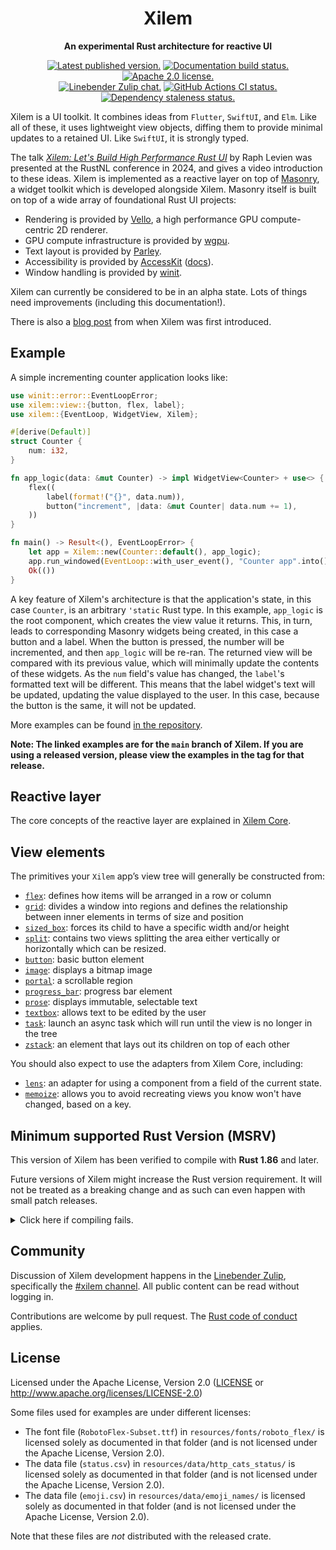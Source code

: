 <div align="center">

# Xilem

**An experimental Rust architecture for reactive UI**

[![Latest published version.](https://img.shields.io/crates/v/xilem.svg)](https://crates.io/crates/xilem)
[![Documentation build status.](https://img.shields.io/docsrs/xilem.svg)](https://docs.rs/xilem)
[![Apache 2.0 license.](https://img.shields.io/badge/license-Apache--2.0-blue.svg)](#license)
\
[![Linebender Zulip chat.](https://img.shields.io/badge/Linebender-%23xilem-blue?logo=Zulip)](https://xi.zulipchat.com/#narrow/stream/354396-xilem)
[![GitHub Actions CI status.](https://img.shields.io/github/actions/workflow/status/linebender/xilem/ci.yml?logo=github&label=CI)](https://github.com/linebender/xilem/actions)
[![Dependency staleness status.](https://deps.rs/crate/xilem/latest/status.svg)](https://deps.rs/crate/xilem)

</div>

<!-- We use cargo-rdme to update the README with the contents of lib.rs.
To edit the following section, update it in lib.rs, then run:
cargo rdme --workspace-project=xilem --heading-base-level=0
Full documentation at https://github.com/orium/cargo-rdme -->

<!-- Intra-doc links used in lib.rs should be evaluated here.
See https://linebender.org/blog/doc-include/ for related discussion. -->

[accesskit_docs]: https://docs.rs/accesskit/latest/accesskit
[crate::core::lens]: https://docs.rs/xilem_core/latest/xilem_core/fn.lens.html
[crate::core::memoize]: https://docs.rs/xilem_core/latest/xilem_core/fn.memoize.html
[crate::view::button]: https://docs.rs/xilem/latest/xilem/view/fn.button.html
[crate::view::flex]: https://docs.rs/xilem/latest/xilem/view/fn.flex.html
[crate::view::grid]: https://docs.rs/xilem/latest/xilem/view/fn.grid.html
[crate::view::image]: https://docs.rs/xilem/latest/xilem/view/fn.image.html
[crate::view::portal]: https://docs.rs/xilem/latest/xilem/view/fn.portal.html
[crate::view::progress_bar]: https://docs.rs/xilem/latest/xilem/view/fn.progress_bar.html
[crate::view::prose]: https://docs.rs/xilem/latest/xilem/view/fn.prose.html
[crate::view::sized_box]: https://docs.rs/xilem/latest/xilem/view/fn.sized_box.html
[crate::view::split]: https://docs.rs/xilem/latest/xilem/view/fn.split.html
[crate::view::task]: https://docs.rs/xilem/latest/xilem/view/fn.task.html
[crate::view::textbox]: https://docs.rs/xilem/latest/xilem/view/fn.textbox.html
[crate::view::zstack]: https://docs.rs/xilem/latest/xilem/view/fn.zstack.html
[masonry_winit::parley]: https://docs.rs/parley/latest/parley
[masonry_winit::vello::wgpu]: https://docs.rs/wgpu/latest/wgpu
[masonry_winit::vello]: https://docs.rs/vello/latest/vello/
[xilem_core]: https://docs.rs/parley_core/latest/xilem_core
[xilem_examples]: ./examples/

<!-- markdownlint-disable MD053 -->
<!-- cargo-rdme start -->

Xilem is a UI toolkit. It combines ideas from `Flutter`, `SwiftUI`, and `Elm`.
Like all of these, it uses lightweight view objects, diffing them to provide
minimal updates to a retained UI. Like `SwiftUI`, it is strongly typed.

The talk *[Xilem: Let's Build High Performance Rust UI](https://www.youtube.com/watch?v=OvfNipIcRiQ)* by Raph Levien
was presented at the RustNL conference in 2024, and gives a video introduction to these ideas.
Xilem is implemented as a reactive layer on top of [Masonry][masonry], a widget toolkit which is developed alongside Xilem.
Masonry itself is built on top of a wide array of foundational Rust UI projects:

* Rendering is provided by [Vello][masonry_winit::vello], a high performance GPU compute-centric 2D renderer.
* GPU compute infrastructure is provided by [wgpu][masonry_winit::vello::wgpu].
* Text layout is provided by [Parley][masonry_winit::parley].
* Accessibility is provided by [AccessKit][] ([docs][accesskit_docs]).
* Window handling is provided by [winit][].

Xilem can currently be considered to be in an alpha state. Lots of things need improvements (including this documentation!).

There is also a [blog post][xilem_blog] from when Xilem was first introduced.

## Example

A simple incrementing counter application looks like:

```rust
use winit::error::EventLoopError;
use xilem::view::{button, flex, label};
use xilem::{EventLoop, WidgetView, Xilem};

#[derive(Default)]
struct Counter {
    num: i32,
}

fn app_logic(data: &mut Counter) -> impl WidgetView<Counter> + use<> {
    flex((
        label(format!("{}", data.num)),
        button("increment", |data: &mut Counter| data.num += 1),
    ))
}

fn main() -> Result<(), EventLoopError> {
    let app = Xilem::new(Counter::default(), app_logic);
    app.run_windowed(EventLoop::with_user_event(), "Counter app".into())?;
    Ok(())
}
```

A key feature of Xilem's architecture is that the application's state, in this case `Counter`, is an arbitrary `'static` Rust type.
In this example, `app_logic` is the root component, which creates the view value it returns.
This, in turn, leads to corresponding Masonry widgets being created, in this case a button and a label.
When the button is pressed, the number will be incremented, and then `app_logic` will be re-ran.
The returned view will be compared with its previous value, which will minimally update the contents of these widgets.
As the `num` field's value has changed, the `label`'s formatted text will be different.
This means that the label widget's text will be updated, updating the value displayed to the user.
In this case, because the button is the same, it will not be updated.

More examples can be found [in the repository][xilem_examples].

**Note: The linked examples are for the `main` branch of Xilem. If you are using a released version, please view the examples in the tag for that release.**

## Reactive layer

The core concepts of the reactive layer are explained in [Xilem Core][xilem_core].

## View elements

The primitives your `Xilem` app’s view tree will generally be constructed from:

* [`flex`][crate::view::flex]: defines how items will be arranged in a row or column
* [`grid`][crate::view::grid]: divides a window into regions and defines the relationship
  between inner elements in terms of size and position
* [`sized_box`][crate::view::sized_box]: forces its child to have a specific width and/or height
* [`split`][crate::view::split]: contains two views splitting the area either vertically or horizontally which can be resized.
* [`button`][crate::view::button]: basic button element
* [`image`][crate::view::image]: displays a bitmap image
* [`portal`][crate::view::portal]: a scrollable region
* [`progress_bar`][crate::view::progress_bar]: progress bar element
* [`prose`][crate::view::prose]: displays immutable, selectable text
* [`textbox`][crate::view::textbox]: allows text to be edited by the user
* [`task`][crate::view::task]: launch an async task which will run until the view is no longer in the tree
* [`zstack`][crate::view::zstack]: an element that lays out its children on top of each other

You should also expect to use the adapters from Xilem Core, including:

* [`lens`][crate::core::lens]: an adapter for using a component from a field of the current state.
* [`memoize`][crate::core::memoize]: allows you to avoid recreating views you know won't have changed, based on a key.

[accesskit_docs]: accesskit
[AccessKit]: https://accesskit.dev/
[Druid]: https://crates.io/crates/druid
[Fontique]: https://crates.io/crates/fontique
[Masonry]: https://crates.io/crates/masonry
[Parley]: https://crates.io/crates/parley
[skrifa]: https://crates.io/crates/skrifa
[swash]: https://crates.io/crates/swash
[Vello]: https://crates.io/crates/vello
[winit]: https://crates.io/crates/winit
[xilem_blog]: https://raphlinus.github.io/rust/gui/2022/05/07/ui-architecture.html
[xilem_examples]: https://github.com/linebender/xilem/tree/main/xilem/examples

<!-- cargo-rdme end -->
<!-- markdownlint-enable MD053 -->

## Minimum supported Rust Version (MSRV)

This version of Xilem has been verified to compile with **Rust 1.86** and later.

Future versions of Xilem might increase the Rust version requirement.
It will not be treated as a breaking change and as such can even happen with small patch releases.

<details>
<summary>Click here if compiling fails.</summary>

As time has passed, some of Xilem's dependencies could have released versions with a higher Rust requirement.
If you encounter a compilation issue due to a dependency and don't want to upgrade your Rust toolchain, then you could downgrade the dependency.

```sh
# Use the problematic dependency's name and version
cargo update -p package_name --precise 0.1.1
```
</details>

## Community

Discussion of Xilem development happens in the [Linebender Zulip](https://xi.zulipchat.com/), specifically the [#xilem channel](https://xi.zulipchat.com/#narrow/stream/354396-xilem).
All public content can be read without logging in.

Contributions are welcome by pull request.
The [Rust code of conduct] applies.

## License

Licensed under the Apache License, Version 2.0 ([LICENSE](LICENSE) or <http://www.apache.org/licenses/LICENSE-2.0>)

Some files used for examples are under different licenses:

* The font file (`RobotoFlex-Subset.ttf`) in `resources/fonts/roboto_flex/` is licensed solely as documented in that folder (and is not licensed under the Apache License, Version 2.0).
* The data file (`status.csv`) in `resources/data/http_cats_status/` is licensed solely as documented in that folder (and is not licensed under the Apache License, Version 2.0).
* The data file (`emoji.csv`) in `resources/data/emoji_names/` is licensed solely as documented in that folder (and is not licensed under the Apache License, Version 2.0).

Note that these files are *not* distributed with the released crate.

[Rust code of conduct]: https://www.rust-lang.org/policies/code-of-conduct
